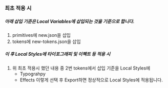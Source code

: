 ### 최초 적용 시

##### 아래 삽입 기준은 Local Variables에 삽입되는 것을 기준으로 합니다.

1. primitives에 new.json을 삽입
2. tokens에 new-tokens.json을 삽입

##### 이 후 Local Styles에 타이포그래피 및 이펙트 등 적용 시

1. 위 최초 적용시 했던 내용 중 2번 tokens에서 삽입 기준을 Local Styles에
   - Typograhpy
   - Effects
     이렇게 선택 후 Export하면 정상적으로 Local Styles에 적용됩니다.
